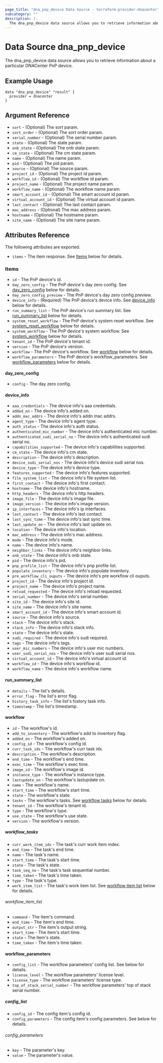 ```yaml
---
page_title: "dna_pnp_device Data Source - terraform-provider-dnacenter"
subcategory: ""
description: |-
  The dna_pnp_device data source allows you to retrieve information about a particular DNACenter PnP device.
---
```


# Data Source dna_pnp_device

The dna_pnp_device data source allows you to retrieve information about a particular DNACenter PnP device.

## Example Usage

```hcl
data "dna_pnp_device" "result" {
  provider = dnacenter
}
```

## Argument Reference

- `sort` - (Optional) The sort param.
- `sort_order` - (Optional) The sort order param.
- `serial_number` - (Optional) The serial number param.
- `state` - (Optional) The state param.
- `onb_state` - (Optional) The onb state param.
- `cm_state` - (Optional) The cm state param.
- `name` - (Optional) The name param.
- `pid` - (Optional) The pid param.
- `source` - (Optional) The source param.
- `project_id` - (Optional) The project id param.
- `workflow_id` - (Optional) The workflow id param.
- `project_name` - (Optional) The project name param.
- `workflow_name` - (Optional) The workflow name param.
- `smart_account_id` - (Optional) The smart account id param.
- `virtual_account_id` - (Optional) The virtual account id param.
- `last_contact` - (Optional) The last contact param.
- `mac_address` - (Optional) The mac address param.
- `hostname` - (Optional) The hostname param.
- `site_name` - (Optional) The site name param.

## Attributes Reference

The following attributes are exported.

- `items` - The item response. See [Items](#items) below for details.

### Items

- `id` - The PnP device's id.
- `day_zero_config` - The PnP device's day zero config. See [day_zero_config](#day_zero_config) below for details.
- `day_zero_config_preview` - The PnP device's day zero config preview.
- `device_info` - (Required) The PnP device's device info. See [device_info](#device_info) below for details.
- `run_summary_list` - The PnP device's run summary list. See [run_summary_list](#run_summary_list) below for details.
- `system_reset_workflow` - The PnP device's system reset workflow. See [system_reset_workflow](#workflow) below for details.
- `system_workflow` - The PnP device's system workflow. See [system_workflow](#workflow) below for details.
- `tenant_id` - The PnP device's tenant id.
- `version` - The PnP device's version.
- `workflow` - The PnP device's workflow. See [workflow](#workflow) below for details.
- `workflow_parameters` - The PnP device's workflow_parameters. See [workflow_parameters](#workflow_parameters) below for details.

#### day_zero_config

- `config` - The day zero config.

#### device_info

- `aaa_credentials` - The device info's aaa credentials.
- `added_on` - The device info's added on.
- `addn_mac_addrs` - The device info's addn mac addrs.
- `agent_type` - The device info's agent type.
- `auth_status` - The device info's auth status.
- `authenticated_mic_number` - The device info's authenticated mic number.
- `authenticated_sudi_serial_no` - The device info's authenticated sudi serial no.
- `capabilities_supported` - The device info's capabilities supported.
- `cm_state` - The device info's cm state.
- `description` - The device info's description.
- `device_sudi_serial_nos` - The device info's device sudi serial nos.
- `device_type` - The device info's device type.
- `features_supported` - The device info's features supported.
- `file_system_list` - The device info's file system list.
- `first_contact` - The device info's first contact.
- `hostname` - The device info's hostname.
- `http_headers` - The device info's http headers.
- `image_file` - The device info's image file.
- `image_version` - The device info's image version.
- `ip_interfaces` - The device info's ip interfaces.
- `last_contact` - The device info's last contact.
- `last_sync_time` - The device info's last sync time.
- `last_update_on` - The device info's last update on.
- `location` - The device info's location.
- `mac_address` - The device info's mac address.
- `mode` - The device info's mode.
- `name` - The device info's name.
- `neighbor_links` - The device info's neighbor links.
- `onb_state` - The device info's onb state.
- `pid` - The device info's pid.
- `pnp_profile_list` - The device info's pnp profile list.
- `populate_inventory` - The device info's populate inventory.
- `pre_workflow_cli_ouputs` - The device info's pre workflow cli ouputs.
- `project_id` - The device info's project id.
- `project_name` - The device info's project name.
- `reload_requested` - The device info's reload requested.
- `serial_number` - The device info's serial number.
- `site_id` - The device info's site id.
- `site_name` - The device info's site name.
- `smart_account_id` - The device info's smart account id.
- `source` - The device info's source.
- `stack` - The device info's stack.
- `stack_info` - The device info's stack info.
- `state` - The device info's state.
- `sudi_required` - The device info's sudi required.
- `tags` - The device info's tags.
- `user_mic_numbers` - The device info's user mic numbers.
- `user_sudi_serial_nos` - The device info's user sudi serial nos.
- `virtual_account_id` - The device info's virtual account id.
- `workflow_id` - The device info's workflow id.
- `workflow_name` - The device info's workflow name.

#### run_summary_list

- `details` - The list's details.
- `error_flag` - The list's error flag.
- `history_task_info` - The list's history task info.
- `timestamp` - The list's timestamp.

#### workflow

- `id` - The workflow's id.
- `add_to_inventory` - The workflow's add to inventory flag.
- `added_on` - The workflow's added on.
- `config_id` - The workflow's config id.
- `curr_task_idx` - The workflow's curr task idx.
- `description` - The workflow's description.
- `end_time` - The workflow's end time.
- `exec_time` - The workflow's exec time.
- `image_id` - The workflow's image id.
- `instance_type` - The workflow's instance type.
- `lastupdate_on` - The workflow's lastupdate on.
- `name` - The workflow's name.
- `start_time` - The workflow's start time.
- `state` - The workflow's state.
- `tasks` - The workflow's tasks. See [workflow tasks](#workflow_tasks) below for details.
- `tenant_id` - The workflow's tenant id.
- `type` - The workflow's type.
- `use_state` - The workflow's use state.
- `version` - The workflow's version.

##### workflow_tasks

- `curr_work_item_idx` - The task's curr work item index.
- `end_time` - The task's end time.
- `name` - The task's name.
- `start_time` - The task's start time.
- `state` - The task's state.
- `task_seq_no` - The task's task sequential number.
- `time_taken` - The task's time taken.
- `type` - The task's type.
- `work_item_list` - The task's work item list. See [workflow item list](#workflow_item_list) below for details.

###### workflow_item_list

- `command` - The item's command.
- `end_time` - The item's end time.
- `output_str` - The item's output string.
- `start_time` - The item's start time.
- `state` - The item's state.
- `time_taken` - The item's time taken.

#### workflow_parameters

- `config_list` - The workflow parameters' config list. See below for details.
- `license_level` - The workflow parameters' license level.
- `license_type` - The workflow parameters' license type.
- `top_of_stack_serial_number` - The workflow parameters' top of stack serial number.

##### config_list

- `config_id` - The config item's config id.
- `config_parameters` - The config item's config parameters. See below for details.

###### config_parameters

- `key` - The parameter's key.
- `value` - The parameter's value.
